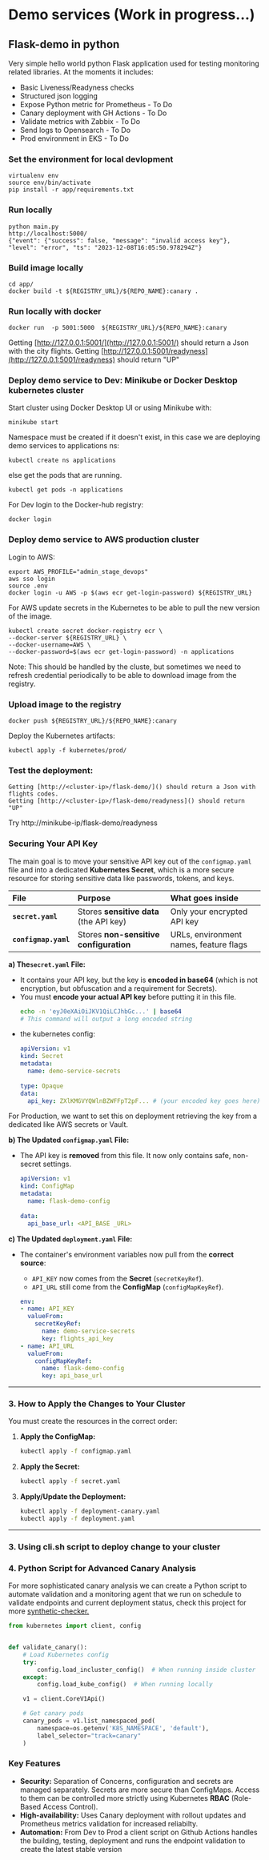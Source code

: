 # Demo services (Work in progress...)

## Flask-demo in python
Very simple hello world python Flask application used for testing monitoring related libraries. 
At the moments it includes:

- Basic Liveness/Readyness checks 
- Structured json logging 
- Expose Python metric for Prometheus - To Do
- Canary deployment with GH Actions - To Do
- Validate metrics with Zabbix - To Do
- Send logs to Opensearch - To Do
- Prod environment in EKS - To Do



### Set the environment for local devlopment

    virtualenv env
    source env/bin/activate
    pip install -r app/requirements.txt


### Run locally
    python main.py
    http://localhost:5000/
    {"event": {"success": false, "message": "invalid access key"}, "level": "error", "ts": "2023-12-08T16:05:50.978294Z"}

### Build image locally
    
    cd app/
    docker build -t ${REGISTRY_URL}/${REPO_NAME}:canary .
    
### Run locally with docker
    docker run  -p 5001:5000  ${REGISTRY_URL}/${REPO_NAME}:canary

[//]: # (TODO: this section needs to be improve with Dev local urls, and proper python metrics enabled)
Getting [http://127.0.0.1:5001/](http://127.0.0.1:5001/) should return a Json with the city flights.
Getting [http://127.0.0.1:5001/readyness](http://127.0.0.1:5001/readyness) should return "UP"


### Deploy demo service to Dev: Minikube or Docker Desktop kubernetes cluster

Start cluster using Docker Desktop UI or using Minikube with:

    minikube start

Namespace must be created if it doesn't exist, in this case we are deploying demo services to applications ns:
    
    kubectl create ns applications

else get the pods that are running.

    kubectl get pods -n applications

For Dev login to the Docker-hub registry:
    
    docker login
 

### Deploy demo service to AWS production cluster

Login to AWS:

    export AWS_PROFILE="admin_stage_devops"
    aws sso login
    source .env    
    docker login -u AWS -p $(aws ecr get-login-password) ${REGISTRY_URL}

For AWS update secrets in the Kubernetes to be able to pull the new version of the image.   

    kubectl create secret docker-registry ecr \                             
    --docker-server ${REGISTRY_URL} \
    --docker-username=AWS \
    --docker-password=$(aws ecr get-login-password) -n applications

Note: This should be handled by the cluste, but sometimes we need to refresh credential periodically to be able to download 
image from the registry.

### Upload image to the registry
 
    docker push ${REGISTRY_URL}/${REPO_NAME}:canary

Deploy the Kubernetes artifacts:

    kubectl apply -f kubernetes/prod/
    
### Test the deployment:

    Getting [http://<cluster-ip>/flask-demo/]() should return a Json with flights codes.
    Getting [http://<cluster-ip>/flask-demo/readyness]() should return "UP"

Try http://minikube-ip/flask-demo/readyness


### Securing Your API Key

The main goal is to move your sensitive API key out of the `configmap.yaml` file and into a dedicated **Kubernetes Secret**, which is a more secure resource for storing sensitive data like passwords, tokens, and keys.


| File | Purpose | What goes inside |
| :--- | :--- | :--- |
| **`secret.yaml`** | Stores **sensitive data** (the API key) | Only your encrypted API key |
| **`configmap.yaml`** | Stores **non-sensitive configuration** | URLs, environment names, feature flags |


**a) The`secret.yaml` File:**
*   It contains your API key, but the key is **encoded in base64** (which is not encryption, but obfuscation and a requirement for Secrets).
*   You must **encode your actual API key** before putting it in this file.
    ```bash
    echo -n 'eyJ0eXAiOiJKV1QiLCJhbGc...' | base64
    # This command will output a long encoded string
    ```
*   the kubernetes config:
    ```yaml
    apiVersion: v1
    kind: Secret
    metadata:
      name: demo-service-secrets
      
    type: Opaque
    data:
      api_key: ZXlKMGVYQWlnBZWFFpT2pF... # (your encoded key goes here)
    ```
    
For Production, we want to set this on deployment retrieving the key from a dedicated like AWS secrets or Vault.

**b) The Updated `configmap.yaml` File:**
*   The API key is **removed** from this file. It now only contains safe, non-secret settings.
    ```yaml
    apiVersion: v1
    kind: ConfigMap
    metadata:
      name: flask-demo-config
      
    data:
      api_base_url: <API_BASE _URL>
    ```

**c) The Updated `deployment.yaml` File:**
*   The container's environment variables now pull from the **correct source**:
    *   `API_KEY` now comes from the **Secret** (`secretKeyRef`).
    *   `API_URL` still come from the **ConfigMap** (`configMapKeyRef`).

    ```yaml
    env:
    - name: API_KEY
      valueFrom:
        secretKeyRef:           
          name: demo-service-secrets
          key: flights_api_key
    - name: API_URL
      valueFrom:
        configMapKeyRef:       
          name: flask-demo-config
          key: api_base_url
    ```

---

### **3. How to Apply the Changes to Your Cluster**

You must create the resources in the correct order:

1.  **Apply the ConfigMap:**
    ```bash
    kubectl apply -f configmap.yaml
    ```
2.  **Apply the Secret:**
    ```bash
    kubectl apply -f secret.yaml
    ```
3.  **Apply/Update the Deployment:**
    ```bash
    kubectl apply -f deployment-canary.yaml
    kubectl apply -f deployment.yaml
    ```
---

### **3. Using cli.sh script to deploy change to your cluster**

### **4. Python Script for Advanced Canary Analysis**

For more sophisticated canary analysis we can create a Python script to automate validation and a monitoring agent that 
we run on schedule to validate endpoints and current deployment status, check this project for more [synthetic-checker.](https://github.com/andresr27/devops_kubernetes_sample/tree/latest_branch/middleware/prod/kubernetes/synthetic-checker)

```python
from kubernetes import client, config


def validate_canary():
    # Load Kubernetes config
    try:
        config.load_incluster_config()  # When running inside cluster
    except:
        config.load_kube_config()  # When running locally

    v1 = client.CoreV1Api()

    # Get canary pods
    canary_pods = v1.list_namespaced_pod(
        namespace=os.getenv('K8S_NAMESPACE', 'default'),
        label_selector="track=canary"
    )

```

### **Key Features**


*   **Security:** Separation of Concerns, configuration and secrets are managed separately. Secrets are more secure than ConfigMaps. Access to them can be controlled more strictly using Kubernetes **RBAC** (Role-Based Access Control).
*   **High-availability:** Uses Canary deployment with rollout updates and Prometheus metrics validation for increased reliabilty.
*   **Automation:** From Dev to Prod a client script on Github Actions handles the building, testing, deployment and runs the endpoint validation to create the latest stable version